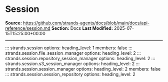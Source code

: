 # Session

**Source:** https://github.com/strands-agents/docs/blob/main/docs/api-reference/session.md
**Section:** Docs
**Last Modified:** 2025-07-15T15:25:00+00:00

---

::: strands.session
    options:
      heading_level: 1
      members: false
::: strands.session.file_session_manager
    options:
      heading_level: 2
::: strands.session.repository_session_manager
    options:
      heading_level: 2
::: strands.session.s3_session_manager
    options:
      heading_level: 2
::: strands.session.session_manager
    options:
      heading_level: 2
      members: false
::: strands.session.session_repository
    options:
      heading_level: 2
